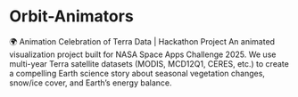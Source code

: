 # Orbit-Animators
🌍 Animation Celebration of Terra Data | Hackathon Project   An animated visualization project built for NASA Space Apps Challenge 2025.   We use multi-year Terra satellite datasets (MODIS, MCD12Q1, CERES, etc.) to create a compelling Earth science story about seasonal vegetation changes, snow/ice cover, and Earth’s energy balance.  
